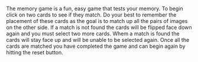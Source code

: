 The memory game is a fun, easy game that tests your memory.  To begin click on two cards to see if they match.  Do your best to remember the placement of these cards as the goal is to match up all the pairs of images on the other side.  If a match is not found the cards will be flipped face down again and you must select two more cards.  Whem a match is found the cards will stay face up and will be unable to be selected again.  Once all the cards are matched you have completed the game and can begin again by hitting the reset button.  
